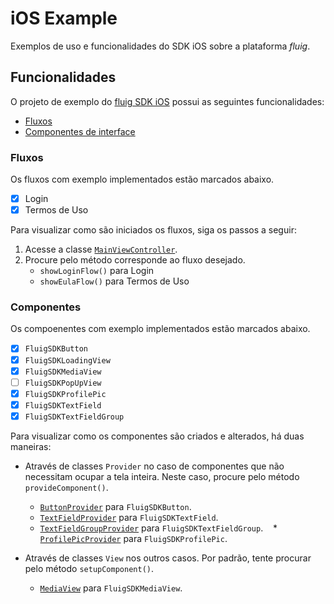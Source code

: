 # iOS Example

Exemplos de uso e funcionalidades do SDK iOS sobre a plataforma _fluig_.

## Funcionalidades

O projeto de exemplo do [fluig SDK iOS](https://github.com/fluig/fluigsdkios) possui as seguintes funcionalidades:
* [Fluxos](#fluxos)
* [Componentes de interface](#componentes)

### Fluxos

Os fluxos com exemplo implementados estão marcados abaixo.

- [x] Login
- [x] Termos de Uso

Para visualizar como são iniciados os fluxos, siga os passos a seguir:
1. Acesse a classe [`MainViewController`](../Example/Example/Controllers/Main/MainViewController.swift).
2. Procure pelo método corresponde ao fluxo desejado.
    * `showLoginFlow()` para Login
    * `showEulaFlow()` para Termos de Uso

### Componentes

Os compoenentes com exemplo implementados estão marcados abaixo.

- [x] `FluigSDKButton`
- [x] `FluigSDKLoadingView`
- [x] `FluigSDKMediaView`
- [ ] `FluigSDKPopUpView`
- [x] `FluigSDKProfilePic`
- [x] `FluigSDKTextField`
- [x] `FluigSDKTextFieldGroup`

Para visualizar como os componentes são criados e alterados, há duas maneiras:
* Através de classes `Provider` no caso de componentes que não necessitam ocupar a tela inteira. Neste caso, procure pelo método `provideComponent()`.
    * [`ButtonProvider`](../Example/Example/Controllers/Component/Providers/ButtonProvider.swift) para `FluigSDKButton`.
    * [`TextFieldProvider`](../Example/Example/Controllers/Component/Providers/TextFieldProvider.swift) para `FluigSDKTextField`.
    * [`TextFieldGroupProvider`](../Example/Example/Controllers/Component/Providers/TextFieldGroupProvider.swift) para `FluigSDKTextFieldGroup`.
    * [`ProfilePicProvider`](../Example/Example/Controllers/Component/Providers/ProfilePicProvider.swift) para `FluigSDKProfilePic`.

* Através de classes `View` nos outros casos. Por padrão, tente procurar pelo método `setupComponent()`.
    * [`MediaView`](../Example/Example/Controllers/Component/Views/MediaView.swift) para `FluigSDKMediaView`.
